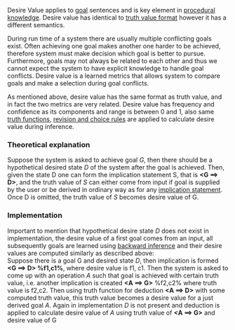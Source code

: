 Desire Value applies to [goal](https://github.com/opennars/opennars/wiki/Sentence:-types,-format) sentences and is key element in [procedural knowledge](https://github.com/opennars/opennars/wiki/Procedural-Inference). Desire value has identical to [truth value format](https://github.com/opennars/opennars/wiki/Truth-Value:-Definition-and-Examples) however it has a different semantics.

During run time of a system there are usually multiple conflicting goals exist. Often achieving one goal makes another one harder to be achieved, therefore system must make decision which goal is better to pursue. Furthermore,  goals may not always be related to each other and thus we cannot expect the system to have explicit knowledge to handle goal conflicts. Desire value is a learned metrics that allows system to compare goals and make a selection during goal conflicts.

As mentioned above, desire value has the same format as truth value, and in fact the two metrics are very related. Desire value has frequency and confidence as its components and range is between 0 and 1, also same [truth functions](https://github.com/opennars/opennars/wiki/Truth-Functions), [revision and choice rules](https://github.com/opennars/opennars/wiki/Revision-and-Choice-Rules) are applied to calculate desire value during inference. 

### Theoretical explanation

Suppose the system is asked to achieve goal _G_, then there should be a hypothetical desired state _D_ of the system after the goal is achieved. Then, given the state D one can form the implication statement S, that is **<G ==> D>**, and the truth value of _S_ can either come from input if goal is supplied by the user or be derived in ordinary way as for any [implication statement](https://github.com/opennars/opennars/wiki/Statements-and-Variables-in-OpenNARS). Once D is omitted, the truth value of _S_  becomes desire value of G. 

### Implementation

Important to mention that hypothetical desire state _D_ does not exist in implementation, the desire value of a first goal comes from an input, all subsequently goals are learned using [backward inference](https://github.com/opennars/opennars/wiki/Backward-Inference-in-OpenNARS) and their desire values are computed similarly as described above: <br/>
Suppose there is a goal G and desired state _D_, then implication is formed **<G ==> D> %f1,c1%**, where desire value is f1, c1. Then the system is asked to come up with an operation _A_ such that goal is achieved with certain truth value, i.e. another implication is created **<A ==> G>** %f2,c2% where truth value is f2,c2. Then using truth function for deduction **<A ==> D>** with some computed truth value, this truth value becomes a desire value for a just derived goal _A_. Again in implementation _D_ is not present and deduction is applied to calculate desire value of _A_ using truth value of **<A ==> G>** and desire value of G


